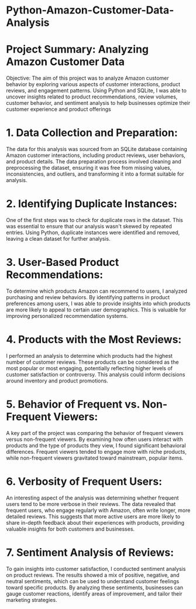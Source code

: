 # Python-Amazon-Customer-Data-Analysis
# Project Summary: Analyzing Amazon Customer Data
Objective: The aim of this project was to analyze Amazon customer behavior by exploring various aspects of customer interactions, product reviews, and engagement patterns. Using Python and SQLite, I was able to uncover insights related to product recommendations, review volumes, customer behavior, and sentiment analysis to help businesses optimize their customer experience and product offerings
# 1. Data Collection and Preparation: 
The data for this analysis was sourced from an SQLite database containing Amazon customer interactions, including product reviews, user behaviors, and product details. The data preparation process involved cleaning and preprocessing the dataset, ensuring it was free from missing values, inconsistencies, and outliers, and transforming it into a format suitable for analysis.

# 2. Identifying Duplicate Instances: 
One of the first steps was to check for duplicate rows in the dataset. This was essential to ensure that our analysis wasn't skewed by repeated entries. Using Python, duplicate instances were identified and removed, leaving a clean dataset for further analysis.

# 3. User-Based Product Recommendations: 
To determine which products Amazon can recommend to users, I analyzed purchasing and review behaviors. By identifying patterns in product preferences among users, I was able to provide insights into which products are more likely to appeal to certain user demographics. This is valuable for improving personalized recommendation systems.

# 4. Products with the Most Reviews:
I performed an analysis to determine which products had the highest number of customer reviews. These products can be considered as the most popular or most engaging, potentially reflecting higher levels of customer satisfaction or controversy. This analysis could inform decisions around inventory and product promotions.

# 5. Behavior of Frequent vs. Non-Frequent Viewers: 
A key part of the project was comparing the behavior of frequent viewers versus non-frequent viewers. By examining how often users interact with products and the type of products they view, I found significant behavioral differences. Frequent viewers tended to engage more with niche products, while non-frequent viewers gravitated toward mainstream, popular items.

# 6. Verbosity of Frequent Users: 
An interesting aspect of the analysis was determining whether frequent users tend to be more verbose in their reviews. The data revealed that frequent users, who engage regularly with Amazon, often write longer, more detailed reviews. This suggests that more active users are more likely to share in-depth feedback about their experiences with products, providing valuable insights for both customers and businesses.

# 7. Sentiment Analysis of Reviews: 
To gain insights into customer satisfaction, I conducted sentiment analysis on product reviews. The results showed a mix of positive, negative, and neutral sentiments, which can be used to understand customer feelings toward specific products. By analyzing these sentiments, businesses can gauge customer reactions, identify areas of improvement, and tailor their marketing strategies.
